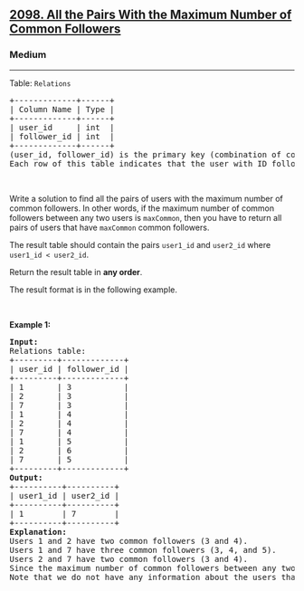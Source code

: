 <h2><a href="https://leetcode.com/problems/all-the-pairs-with-the-maximum-number-of-common-followers">2098. All the Pairs With the Maximum Number of Common Followers</a></h2><h3>Medium</h3><hr><p>Table: <code>Relations</code></p>

<pre>
+-------------+------+
| Column Name | Type |
+-------------+------+
| user_id     | int  |
| follower_id | int  |
+-------------+------+
(user_id, follower_id) is the primary key (combination of columns with unique values) for this table.
Each row of this table indicates that the user with ID follower_id is following the user with ID user_id.
</pre>

<p>&nbsp;</p>

<p>Write a solution to find all the pairs of users with the maximum number of common followers. In other words, if the maximum number of common followers between any two users is <code>maxCommon</code>, then you have to return all pairs of users that have <code>maxCommon</code> common followers.</p>

<p>The result table should contain the pairs <code>user1_id</code> and <code>user2_id</code> where <code>user1_id &lt; user2_id</code>.</p>

<p>Return the result table in <strong>any order</strong>.</p>

<p>The result format is in the following example.</p>

<p>&nbsp;</p>
<p><strong class="example">Example 1:</strong></p>

<pre>
<strong>Input:</strong> 
Relations table:
+---------+-------------+
| user_id | follower_id |
+---------+-------------+
| 1       | 3           |
| 2       | 3           |
| 7       | 3           |
| 1       | 4           |
| 2       | 4           |
| 7       | 4           |
| 1       | 5           |
| 2       | 6           |
| 7       | 5           |
+---------+-------------+
<strong>Output:</strong> 
+----------+----------+
| user1_id | user2_id |
+----------+----------+
| 1        | 7        |
+----------+----------+
<strong>Explanation:</strong> 
Users 1 and 2 have two common followers (3 and 4).
Users 1 and 7 have three common followers (3, 4, and 5).
Users 2 and 7 have two common followers (3 and 4).
Since the maximum number of common followers between any two users is 3, we return all pairs of users with three common followers, which is only the pair (1, 7). We return the pair as (1, 7), not as (7, 1).
Note that we do not have any information about the users that follow users 3, 4, and 5, so we consider them to have 0 followers.
</pre>
